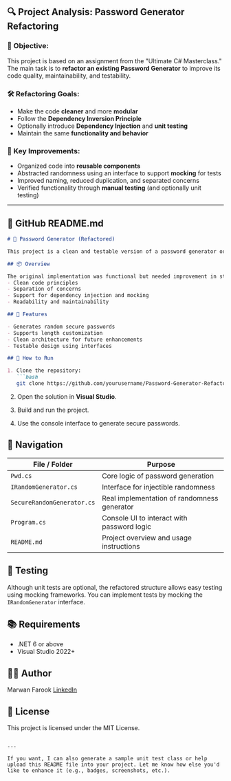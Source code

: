  
## 🔍 **Project Analysis: Password Generator Refactoring**

### 📌 Objective:

This project is based on an assignment from the "Ultimate C# Masterclass." The main task is to **refactor an existing Password Generator** to improve its code quality, maintainability, and testability.

### 🛠 Refactoring Goals:

* Make the code **cleaner** and more **modular**
* Follow the **Dependency Inversion Principle**
* Optionally introduce **Dependency Injection** and **unit testing**
* Maintain the same **functionality and behavior**

### 🧠 Key Improvements:

* Organized code into **reusable components**
* Abstracted randomness using an interface to support **mocking** for tests
* Improved naming, reduced duplication, and separated concerns
* Verified functionality through **manual testing** (and optionally unit testing)

---

## 📄 GitHub README.md

````markdown
# 🔐 Password Generator (Refactored)

This project is a clean and testable version of a password generator originally developed as part of the **Ultimate C# Masterclass**.

## 📦 Overview

The original implementation was functional but needed improvement in structure and testability. This refactored version focuses on:
- Clean code principles
- Separation of concerns
- Support for dependency injection and mocking
- Readability and maintainability

## 🎯 Features

- Generates random secure passwords
- Supports length customization
- Clean architecture for future enhancements
- Testable design using interfaces

## 🚀 How to Run

1. Clone the repository:
   ```bash
   git clone https://github.com/yourusername/Password-Generator-Refactored.git
````

2. Open the solution in **Visual Studio**.

3. Build and run the project.

4. Use the console interface to generate secure passwords.

## 🔧 Navigation

| File / Folder              | Purpose                                     |
| -------------------------- | ------------------------------------------- |
| `Pwd.cs`                   | Core logic of password generation           |
| `IRandomGenerator.cs`      | Interface for injectible randomness         |
| `SecureRandomGenerator.cs` | Real implementation of randomness generator |
| `Program.cs`               | Console UI to interact with password logic  |
| `README.md`                | Project overview and usage instructions     |

## 🧪 Testing

Although unit tests are optional, the refactored structure allows easy testing using mocking frameworks. You can implement tests by mocking the `IRandomGenerator` interface.

## 📚 Requirements

* .NET 6 or above
* Visual Studio 2022+

## 🧑‍💻 Author

Marwan Farook
[LinkedIn](https://www.linkedin.com/in/marwan-farook-411154314)

## 📝 License

This project is licensed under the MIT License.

```

---

If you want, I can also generate a sample unit test class or help upload this README file into your project. Let me know how else you'd like to enhance it (e.g., badges, screenshots, etc.).
```
